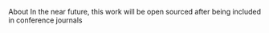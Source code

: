 About
In the near future, this work will be open sourced after being included in conference journals
